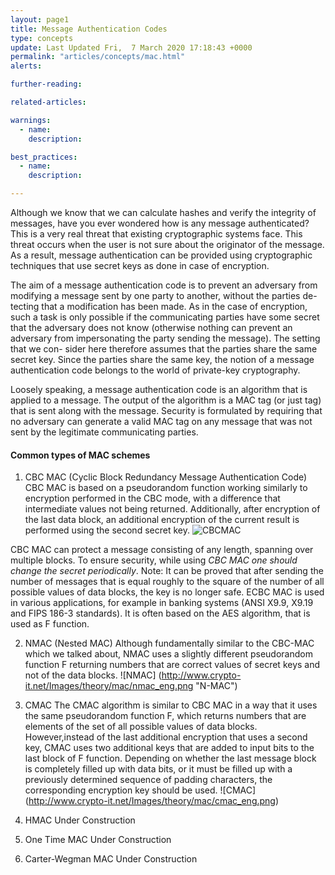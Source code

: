 ```yaml
---
layout: page1
title: Message Authentication Codes
type: concepts
update: Last Updated Fri,  7 March 2020 17:18:43 +0000
permalink: "articles/concepts/mac.html"
alerts:

further-reading:

related-articles:

warnings:
  - name:
    description: 

best_practices:
  - name: 
    description:

---
```

Although we know that we can calculate hashes and verify the integrity of messages, have you ever wondered how is any message authenticated? This is a very real threat that existing cryptographic systems face. 
This threat occurs when the user is not sure about the originator of the message. As a result, message authentication can be provided using cryptographic techniques that use secret keys as done in case of encryption.

The aim of a message authentication code is to prevent an adversary from modifying a message sent by one party to another, without the parties de- tecting that a modification has been made. As in the case of encryption, such a task is only possible if the communicating parties have some secret that the adversary does not know (otherwise nothing can prevent an adversary from impersonating the party sending the message). The setting that we con- sider here therefore assumes that the parties share the same secret key. Since the parties share the same key, the notion of a message authentication code belongs to the world of private-key cryptography.

Loosely speaking, a message authentication code is an algorithm that is applied to a message. The output of the algorithm is a MAC tag (or just tag) that is sent along with the message. Security is formulated by requiring that no adversary can generate a valid MAC tag on any message that was not sent by the legitimate communicating parties.

#### Common types of MAC schemes
1. CBC MAC (Cyclic Block Redundancy Message Authentication Code)
CBC MAC is based on a pseudorandom function working similarly to encryption performed in the CBC mode, with a difference that intermediate values not being returned. Additionally, after encryption of the last data block, an additional encryption of the current result is performed using the second secret key.
![CBCMAC](https://upload.wikimedia.org/wikipedia/commons/thumb/b/bf/CBC-MAC_structure_%28en%29.svg/2880px-CBC-MAC_structure_%28en%29.svg.png "CBC-MAC Scheme")

CBC MAC can protect a message consisting of any length, spanning over multiple blocks. To ensure security, while using *CBC MAC one should change the secret periodically*. 
Note: It can be proved that after sending the number of messages that is equal roughly to the square of the number of all possible values of data blocks, the key is no longer safe.
ECBC MAC is used in various applications, for example in banking systems (ANSI X9.9, X9.19 and FIPS 186-3 standards). It is often based on the AES algorithm, that is used as F function.

2. NMAC (Nested MAC)
Although fundamentally similar to the CBC-MAC which we talked about, NMAC uses a slightly different pseudorandom function F returning numbers that are correct values of secret keys and not of the data blocks.
![NMAC] (http://www.crypto-it.net/Images/theory/mac/nmac_eng.png "N-MAC")

3. CMAC
The CMAC algorithm is similar to CBC MAC in a way that it uses the same pseudorandom function F, which returns numbers that are elements of the set of all possible values of data blocks. However,instead of the last additional encryption that uses a second key, CMAC uses two additional keys that are added to input bits to the last block of F function. Depending on whether the last message block is completely filled up with data bits, or it must be filled up with a previously determined sequence of padding characters, the corresponding encryption key should be used.
![CMAC] (http://www.crypto-it.net/Images/theory/mac/cmac_eng.png)

4. HMAC
Under Construction

5. One Time MAC
Under Construction

6. Carter-Wegman MAC
Under Construction